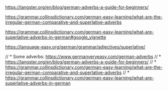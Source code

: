 https://langster.org/en/blog/german-adverbs-a-guide-for-beginners/

https://grammar.collinsdictionary.com/german-easy-learning/what-are-the-irregular-german-comparative-and-superlative-adverbs

https://grammar.collinsdictionary.com/german-easy-learning/what-are-superlative-adverbs-in-german#google_vignette

https://language-easy.org/german/grammar/adjectives/superlative/


// * Some adverbs: https://www.germanveryeasy.com/german-adverbs
// * https://langster.org/en/blog/german-adverbs-a-guide-for-beginners/
// * https://grammar.collinsdictionary.com/german-easy-learning/what-are-the-irregular-german-comparative-and-superlative-adverbs
// * https://grammar.collinsdictionary.com/german-easy-learning/what-are-superlative-adverbs-in-german